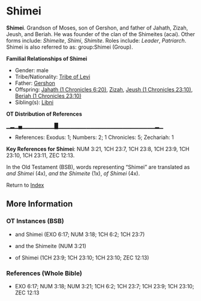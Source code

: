 # Shimei
**Shimei**. 
Grandson of Moses, son of Gershon, and father of Jahath, Zizah, Jeush, and Beriah. He was founder of the clan of the Shimeites (acai). 
Other forms include: 
*Shimeite*, *Shimi*, *Shimite*. 
Roles include: 
_Leader_, _Patriarch_. 
Shimei is also referred to as: 
group:Shimei (Group). 




**Familial Relationships of Shimei**


* Gender: male
* Tribe/Nationality: [Tribe of Levi](../../../groups/md/acai/Levi.md)
* Father: [Gershon](Gershon.md)
* Offspring: [Jahath (1 Chronicles 6:20)](Jahath.2.md), [Zizah](Zizah.md), [Jeush (1 Chronicles 23:10)](Jeush.4.md), [Beriah (1 Chronicles 23:10)](Beriah.4.md)
* Sibling(s): [Libni](Libni.md)


**OT Distribution of References**

▁▂▁▄▁▁▁▁▁▁▁▁█▁▁▁▁▁▁▁▁▁▁▁▁▁▁▁▁▁▁▁▁▁▁▁▁▂▁
* References: Exodus: 1; Numbers: 2; 1 Chronicles: 5; Zechariah: 1



**Key References for Shimei**: 
NUM 3:21, 1CH 23:7, 1CH 23:8, 1CH 23:9, 1CH 23:10, 1CH 23:11, ZEC 12:13. 


In the Old Testament (BSB), words representing “Shimei” are translated as 
*and Shimei* (4x), *and the Shimeite* (1x), *of Shimei* (4x). 




Return to [Index](00-Index.md)

## More Information

### OT Instances (BSB)

* and Shimei (EXO 6:17; NUM 3:18; 1CH 6:2; 1CH 23:7)

* and the Shimeite (NUM 3:21)

* of Shimei (1CH 23:9; 1CH 23:10; 1CH 23:10; ZEC 12:13)



### References (Whole Bible)

* EXO 6:17; NUM 3:18; NUM 3:21; 1CH 6:2; 1CH 23:7; 1CH 23:9; 1CH 23:10; ZEC 12:13



